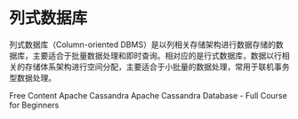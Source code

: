 # 列式数据库

列式数据库（Column-oriented DBMS）是以列相关存储架构进行数据存储的数据库，主要适合于批量数据处理和即时查询。相对应的是行式数据库，数据以行相关的存储体系架构进行空间分配，主要适合于小批量的数据处理，常用于联机事务型数据处理。

<ResourceGroupTitle>Free Content</ResourceGroupTitle>
<BadgeLink colorScheme='blue' badgeText='Official Website' href='https://cassandra.apache.org/_/index.html'>Apache Cassandra</BadgeLink>
<BadgeLink badgeText='Watch' href='https://www.youtube.com/watch?v=J-cSy5MeMOA'>Apache Cassandra Database - Full Course for Beginners</BadgeLink>

